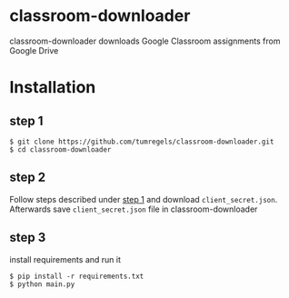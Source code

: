 # classroom-downloader

classroom-downloader downloads Google Classroom assignments from Google Drive

# Installation


## step 1

    $ git clone https://github.com/tumregels/classroom-downloader.git
    $ cd classroom-downloader

## step 2

 Follow steps described under [step 1](https://developers.google.com/classroom/quickstart/python#step_1_turn_on_the_api_name) and download `client_secret.json`.
 Afterwards save `client_secret.json` file in classroom-downloader

## step 3

install requirements and run it

    $ pip install -r requirements.txt
    $ python main.py




